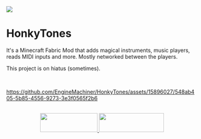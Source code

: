 
<a title="ko-fi" href="https://ko-fi.com/W7W32691S">
  <img src="https://ko-fi.com/img/githubbutton_sm.svg">
</a>

# HonkyTones

It's a Minecraft Fabric Mod that adds magical instruments, music players, reads MIDI inputs and more. Mostly networked between the players.

This project is on hiatus (sometimes).

<br>

https://github.com/EngineMachiner/HonkyTones/assets/15896027/548ab405-5b85-4556-9273-3e3f0565f2b6

<br>

<div align="center">
  
  <a title="Fabric API" href="https://github.com/FabricMC/fabric">
    <img src="https://i.imgur.com/Ol1Tcf8.png" width="151" height="50" />
  </a>
  
  <a title="Fabric Language Kotlin" href="https://github.com/FabricMC/fabric-language-kotlin" target="_blank" rel="noopener noreferrer">
    <img src="https://i.imgur.com/c1DH9VL.png" width="171" height="50" />
  </a>
  
</div>


